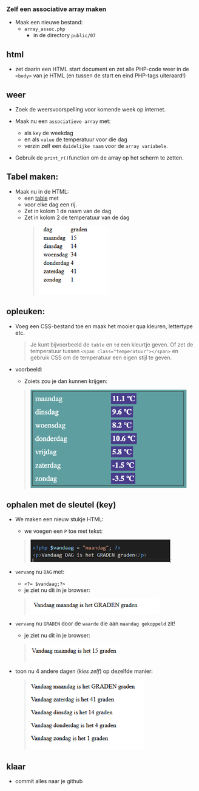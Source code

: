 
### Zelf een associative array maken


- Maak een nieuwe bestand:
  - `array_assoc.php`
    - in de directory `public/07`

## html
- zet daarin een HTML start document en zet alle PHP-code weer in de `<body>` van je HTML (en tussen de start en eind PHP-tags uiteraard!)

## weer
- Zoek de weersvoorspelling voor komende week op internet.
- Maak nu een `associatieve array` met:
  - als `key` de weekdag 
  - en als `value` de temperatuur voor die dag 
  - verzin zelf een `duidelijke naam` voor de `array variabele`.
  
- Gebruik de `print_r()`function om de array op het scherm te zetten.

## Tabel maken:
- Maak nu in de HTML:
   - een [table](https://developer.mozilla.org/en-US/docs/Learn/HTML/Tables/Basics#active_learning_creating_your_first_table) met
    - voor elke dag een rij. 
    - Zet in kolom 1 de naam van de dag
    - Zet in kolom 2 de temperatuur van de dag
      > ![](img/weertabel.PNG)
    



## opleuken:

- Voeg een CSS-bestand toe en maak het mooier qua kleuren, lettertype etc. 
  > Je kunt bijvoorbeeld de `table` en `td` een kleurtje geven. Of zet de temperatuur tussen `<span class="temperatuur"></span>` en gebruik CSS om de temperatuur een eigen stijl te geven.   

- voorbeeld:
  - Zoiets zou je dan kunnen krijgen:
  > ![](img/assoc_temps_styled.png)


## ophalen met de sleutel (key)

- We maken een nieuw stukje HTML:
  - we voegen een `P` toe met tekst:
  > ![](img/dag.PNG);
- `vervang` nu `DAG` met:
  - `<?= $vandaag;?>`
  - je ziet nu dit in je browser:
  > ![](img/dagoutput.PNG)
- `vervang` nu `GRADEN` door de `waarde` die aan `maandag gekoppeld` zit!
  - je ziet nu dit in je browser:
  > ![](img/gradenoutput.PNG)

- toon nu 4 andere dagen (*kies zelf*) op dezelfde manier:
  > ![](img/dagen.PNG)


## klaar
- commit alles naar je github
